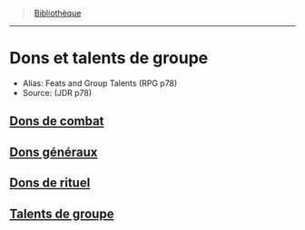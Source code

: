 <!--Items-->

> <!--ParentNameLink-->[Bibliothèque](index.md)<!--/ParentNameLink-->

---

# <!--Name-->Dons et talents de groupe<!--/Name-->

- Alias: <!--AltName-->Feats and Group Talents (RPG p78)<!--/AltName-->
- Source: <!--Source-->(JDR p78)<!--/Source-->

## [Dons de combat](combat_feats_fr.md)

## [Dons généraux](general_feats_fr.md)

## [Dons de rituel](ritual_feats_fr.md)

## [Talents de groupe](group_talents_fr.md)

<!--/Items-->
